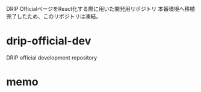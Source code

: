 DRIP OfficialページをReact化する際に用いた開発用リポジトリ
本番環境へ移植完了したため、このリポジトリは凍結。
# drip-official-dev
DRIP official development repository
# memo
